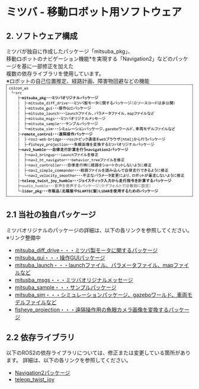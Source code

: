 # ミツバ - 移動ロボット用ソフトウェア

## 2. ソフトウェア構成
ミツバが独自に作成したパッケージ「mitsuba_pkg」、  
移動ロボットのナビゲーション機能*を実現する「Navigation2」などのパッケージを基に一部修正を加えた  
複数の依存ライブラリを使用しています。  
※ロボットの自己位置推定、経路計画、障害物回避などの機能
![system_structure.png](ソフトウェア構成.png)  

## 2.1 当社の独自パッケージ  
ミツバオリジナルのパッケージの詳細は、以下の各リンクを参照してください。※リンク整備中　　
* [mitsuba_diff_drive・・・ミツバ製モータに関するパッケージ](https://github.com/MITSUBA-Co/SoftwareForMobileRobots/blob/main/Document/mitsuba_diff_drive.md)  
* [mitsuba_gui・・・操作GUIパッケージ](https://github.com/MITSUBA-Co/SoftwareForMobileRobots/blob/main/Document/mitsuba_gui.md)  
* [mitsuba_launch・・・launchファイル、パラメータファイル、mapファイルなど](https://github.com/MITSUBA-Co/SoftwareForMobileRobots/blob/main/Document/mitsuba_launch.md)  
* [mitusba_msgs・・・ミツバオリジナルメッセージ](https://github.com/MITSUBA-Co/SoftwareForMobileRobots/blob/main/Document/mitsuba_msgs.md)  
* [mitsuba_sample・・・サンプルパッケージ](https://github.com/MITSUBA-Co/SoftwareForMobileRobots/blob/main/Document/mitsuba_sample.md) 
* [mitsuba_sim・・・シミュレーションパッケージ、gazeboワールド、車両モデルファイルなど](https://github.com/MITSUBA-Co/SoftwareForMobileRobots/blob/main/Document/mitsuba_sim.md)  
* [fisheye_projection・・・遠隔操作用の魚眼カメラ画像を変換するパッケージ](https://example)  

## 2.2 依存ライブラリ  
以下のROS2の依存ライブラリについては、修正または変更している箇所があります。 
詳細は、以下の各リンクを参照してください。  
* [Navigation2パッケージ](https://github.com/MITSUBA-Co/SoftwareForMobileRobots/blob/main/Document/navigation2.md)  
* [teleop_twist_joy](https://github.com/MITSUBA-Co/SoftwareForMobileRobots/blob/main/Document/teleop_twist_joy.md)













